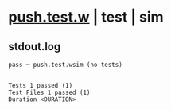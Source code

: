 # [push.test.w](../../../../../../examples/tests/sdk_tests/queue/push.test.w) | test | sim

## stdout.log
```log
pass ─ push.test.wsim (no tests)
 
 
Tests 1 passed (1)
Test Files 1 passed (1)
Duration <DURATION>
```

